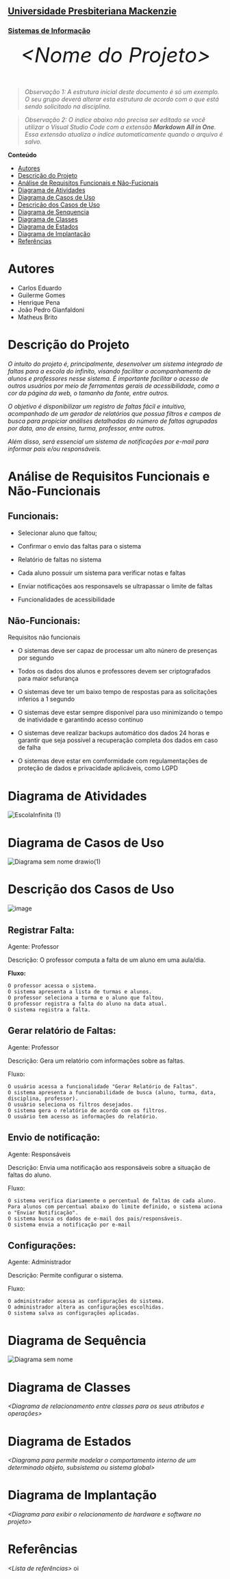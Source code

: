 <h2><a href= "https://www.mackenzie.br">Universidade Presbiteriana Mackenzie</a></h2>
<h3><a href= "https://www.mackenzie.br/graduacao/sao-paulo-higienopolis/sistemas-de-informacao">Sistemas de Informação</a></h3>


<font size="+12"><center>
*&lt;Nome do Projeto&gt;*
</center></font>

>*Observação 1: A estrutura inicial deste documento é só um exemplo. O seu grupo deverá alterar esta estrutura de acordo com o que está sendo solicitado na disciplina.*

>*Observação 2: O índice abaixo não precisa ser editado se você utilizar o Visual Studio Code com a extensão **Markdown All in One**. Essa extensão atualiza o índice automaticamente quando o arquivo é salvo.*

**Conteúdo**

- [Autores](#nome-alunos)
- [Descrição do Projeto](#introdução-do-projeto)
- [Análise de Requisitos Funcionais e Não-Fucionais](#descrição-dos-requisitos)
- [Diagrama de Atividades](#diagrama-de-atividades) 
- [Diagrama de Casos de Uso](#diagrama-de-comportamento-atores)
- [Descrição dos Casos de Uso](#descrição-das-funcões)
- [Diagrama de Senquencia](#diagrama-de-ordem-interações)
- [Diagrama de Classes](#diagrama-orientado-objetos)
- [Diagrama de Estados](#diagrama-estrutura-componente)
- [Diagrama de Implantação](#diagrama-de-hardware-software)
- [Referências](#referências)


# Autores

* Carlos Eduardo 
* Guilerme Gomes
* Henrique Pena
* João Pedro Gianfaldoni
* Matheus Brito


# Descrição do Projeto

*O intuito do projeto é, principalmente, desenvolver um sistema integrado de faltas para a escola do infinito, visando facilitar o acompanhamento de alunos e professores nesse sistema. É importante facilitar o acesso de outros usuários por meio de ferramentas gerais de acessibilidade, como a cor da página da web, o tamanho da fonte, entre outros.*

*O objetivo é disponibilizar um registro de faltas fácil e intuitivo, acompanhado de um gerador de relatórios que possua filtros e campos de busca para propiciar análises detalhadas do número de faltas agrupadas por data, ano de ensino, turma, professor, entre outros.*

*Além disso, será essencial um sistema de notificações por e-mail para informar pais e/ou responsáveis.*

# Análise de Requisitos Funcionais e Não-Funcionais
## Funcionais:

- Selecionar aluno que faltou;

- Confirmar o envio das faltas para o sistema

- Relatório de faltas no sistema

- Cada aluno possuir um sistema para verificar notas e faltas 

- Enviar notificações aos responsavels se ultrapassar o limite de faltas

- Funcionalidades de acessibilidade

## Não-Funcionais:

Requisitos não funcionais 

- O sistemas deve ser capaz de processar um alto núnero de presenças por segundo 

- Todos os dados dos alunos e professores devem ser criptografados para maior sefurança 

- O sistemas deve ter um baixo tempo de respostas para as solicitações inferios a 1 segundo 

- O sistemas deve estar sempre disponivel para uso minimizando o tempo de inatividade e garantindo acesso continuo 

- O sistemas deve realizar backups automático dos dados 24 horas e garantir que seja possível a recuperação completa dos dados em caso de falha 

- O sistemas deve estar em comformidade com regulamentações de proteção de dados e privacidade aplicáveis, como LGPD

# Diagrama de Atividades

![EscolaInfinita (1)](https://github.com/user-attachments/assets/34ed9ef3-07ef-4ac3-87ad-4fada141c28b)

# Diagrama de Casos de Uso

![Diagrama sem nome drawio(1)](https://github.com/user-attachments/assets/2f8e3ab5-c713-425d-bac5-85239b9d0fa0)

# Descrição dos Casos de Uso

![image](https://github.com/user-attachments/assets/8b67988b-3a25-4378-881b-49931c581a42)

## Registrar Falta:

Agente: Professor

Descrição: O professor computa a falta de um aluno em uma aula/dia.

**Fluxo:**

    O professor acessa o sistema.
    O sistema apresenta a lista de turmas e alunos.
    O professor seleciona a turma e o aluno que faltou.
    O professor registra a falta do aluno na data atual.
    O sistema registra a falta.

## Gerar relatório de Faltas:

Agente: Professor

Descrição: Gera um relatório com informações sobre as faltas.

Fluxo:

    O usuário acessa a funcionalidade "Gerar Relatório de Faltas".
    O sistema apresenta a funcionabilidade de busca (aluno, turma, data, disciplina, professor).
    O usuário seleciona os filtros desejados.
    O sistema gera o relatório de acordo com os filtros.
    O usuário tem acesso as informações do relatório.

## Envio de notificação:

Agente: Responsáveis

Descrição: Envia uma notificação aos responsáveis sobre a situação de faltas do aluno.

Fluxo:

    O sistema verifica diariamente o percentual de faltas de cada aluno.
    Para alunos com percentual abaixo do limite definido, o sistema aciona o "Enviar Notificação".
    O sistema busca os dados de e-mail dos pais/responsáveis.
    O sistema envia a notificação por e-mail

## Configurações:

Agente: Administrador

Descrição: Permite configurar o sistema.

Fluxo:

    O administrador acessa as configurações do sistema.
    O administrador altera as configurações escolhidas.
    O sistema salva as configurações aplicadas.

# Diagrama de Sequência

![Diagrama sem nome](https://github.com/user-attachments/assets/4d1cc288-6534-4056-b40d-710408dbbc8a)

# Diagrama de Classes

*&lt;Diagrama de relacionamento entre classes para os seus atributos e operações&gt;*

# Diagrama de Estados

*&lt;Diagrama para permite modelar o comportamento interno de um determinado objeto, subsistema ou sistema global&gt;*

# Diagrama de Implantação

*&lt;Diagrama para exibir o relacionamento de hardware e software no projeto&gt;*

# Referências

*&lt;Lista de referências&gt;*
oi
